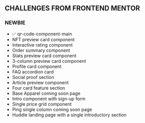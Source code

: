 ## CHALLENGES FROM FRONTEND MENTOR

### NEWBIE

- ✅ qr-code-component-main
- NFT preview card component
- Interactive rating component
- Order summary component
- Stats preview card component
- 3-column preview card component
- Profile card component
- FAQ accordion card
- Social proof section
- Article preview component
- Four card feature section
- Base Apparel coming soon page
- Intro component with sign-up form
- Single price grid component
- Ping single column coming soon page
- Huddle landing page with a single introductory section
